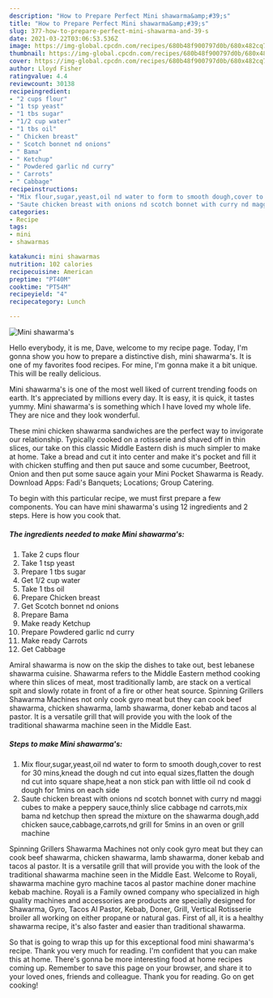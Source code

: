 ```yaml
---
description: "How to Prepare Perfect Mini shawarma&amp;#39;s"
title: "How to Prepare Perfect Mini shawarma&amp;#39;s"
slug: 377-how-to-prepare-perfect-mini-shawarma-and-39-s
date: 2021-03-22T03:06:53.536Z
image: https://img-global.cpcdn.com/recipes/680b48f900797d0b/680x482cq70/mini-shawarmas-recipe-main-photo.jpg
thumbnail: https://img-global.cpcdn.com/recipes/680b48f900797d0b/680x482cq70/mini-shawarmas-recipe-main-photo.jpg
cover: https://img-global.cpcdn.com/recipes/680b48f900797d0b/680x482cq70/mini-shawarmas-recipe-main-photo.jpg
author: Lloyd Fisher
ratingvalue: 4.4
reviewcount: 30138
recipeingredient:
- "2 cups flour"
- "1 tsp yeast"
- "1 tbs sugar"
- "1/2 cup water"
- "1 tbs oil"
- " Chicken breast"
- " Scotch bonnet nd onions"
- " Bama"
- " Ketchup"
- " Powdered garlic nd curry"
- " Carrots"
- " Cabbage"
recipeinstructions:
- "Mix flour,sugar,yeast,oil nd water to form to smooth dough,cover to rest for 30 mins,knead the dough nd cut into equal sizes,flatten the dough nd cut into square shape,heat a non stick pan with little oil nd cook d dough for 1mins on each side"
- "Saute chicken breast with onions nd scotch bonnet with curry nd maggi cubes to make a peppery sauce,thinly slice cabbage nd carrots,mix bama nd ketchup then spread the mixture on the shawarma dough,add chicken sauce,cabbage,carrots,nd grill for 5mins in an oven or grill machine"
categories:
- Recipe
tags:
- mini
- shawarmas

katakunci: mini shawarmas 
nutrition: 102 calories
recipecuisine: American
preptime: "PT40M"
cooktime: "PT54M"
recipeyield: "4"
recipecategory: Lunch

---
```



![Mini shawarma&#39;s](https://img-global.cpcdn.com/recipes/680b48f900797d0b/680x482cq70/mini-shawarmas-recipe-main-photo.jpg)

Hello everybody, it is me, Dave, welcome to my recipe page. Today, I'm gonna show you how to prepare a distinctive dish, mini shawarma&#39;s. It is one of my favorites food recipes. For mine, I'm gonna make it a bit unique. This will be really delicious.

Mini shawarma&#39;s is one of the most well liked of current trending foods on earth. It's appreciated by millions every day. It is easy, it is quick, it tastes yummy. Mini shawarma&#39;s is something which I have loved my whole life. They are nice and they look wonderful.

These mini chicken shawarma sandwiches are the perfect way to invigorate our relationship. Typically cooked on a rotisserie and shaved off in thin slices, our take on this classic Middle Eastern dish is much simpler to make at home. Take a bread and cut it into center and make it&#39;s pocket and fill it with chicken stuffing and then put sauce and some cucumber, Beetroot, Onion and then put some sauce again your Mini Pocket Shawarma is Ready. Download Apps: Fadi&#39;s Banquets; Locations; Group Catering.


To begin with this particular recipe, we must first prepare a few components. You can have mini shawarma&#39;s using 12 ingredients and 2 steps. Here is how you cook that.

<!--inarticleads1-->

##### The ingredients needed to make Mini shawarma&#39;s:

1. Take 2 cups flour
1. Take 1 tsp yeast
1. Prepare 1 tbs sugar
1. Get 1/2 cup water
1. Take 1 tbs oil
1. Prepare  Chicken breast
1. Get  Scotch bonnet nd onions
1. Prepare  Bama
1. Make ready  Ketchup
1. Prepare  Powdered garlic nd curry
1. Make ready  Carrots
1. Get  Cabbage


Amiral shawarma is now on the skip the dishes to take out, best lebanese shawarma cuisine. Shawarma refers to the Middle Eastern method cooking where thin slices of meat, most traditionally lamb, are stack on a vertical spit and slowly rotate in front of a fire or other heat source. Spinning Grillers Shawarma Machines not only cook gyro meat but they can cook beef shawarma, chicken shawarma, lamb shawarma, doner kebab and tacos al pastor. It is a versatile grill that will provide you with the look of the traditional shawarma machine seen in the Middle East. 

<!--inarticleads2-->

##### Steps to make Mini shawarma&#39;s:

1. Mix flour,sugar,yeast,oil nd water to form to smooth dough,cover to rest for 30 mins,knead the dough nd cut into equal sizes,flatten the dough nd cut into square shape,heat a non stick pan with little oil nd cook d dough for 1mins on each side
1. Saute chicken breast with onions nd scotch bonnet with curry nd maggi cubes to make a peppery sauce,thinly slice cabbage nd carrots,mix bama nd ketchup then spread the mixture on the shawarma dough,add chicken sauce,cabbage,carrots,nd grill for 5mins in an oven or grill machine


Spinning Grillers Shawarma Machines not only cook gyro meat but they can cook beef shawarma, chicken shawarma, lamb shawarma, doner kebab and tacos al pastor. It is a versatile grill that will provide you with the look of the traditional shawarma machine seen in the Middle East. Welcome to Royali, shawarma machine gyro machine tacos al pastor machine doner machine kebab machine. Royali is a Family owned company who specialized in high quality machines and accessories are products are specially designed for Shawarma, Gyro, Tacos Al Pastor, Kebab, Doner, Grill, Vertical Rotisserie broiler all working on either propane or natural gas. First of all, it is a healthy shawarma recipe, it&#39;s also faster and easier than traditional shawarma. 

So that is going to wrap this up for this exceptional food mini shawarma&#39;s recipe. Thank you very much for reading. I'm confident that you can make this at home. There's gonna be more interesting food at home recipes coming up. Remember to save this page on your browser, and share it to your loved ones, friends and colleague. Thank you for reading. Go on get cooking!
